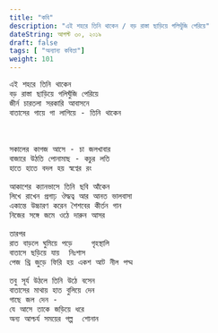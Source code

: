 ```yaml
---
title: "কবি"
description: "এই শহরে তিনি থাকেন / বড় রাস্তা ছাড়িয়ে গলিঘুঁজি পেরিয়ে"
dateString: আগস্ট ৩০, ২০১৯
draft: false
tags: [ "অন্যান্য কবিতা"]
weight: 101
---
```


<pre>
এই শহরে তিনি থাকেন  
বড় রাস্তা ছাড়িয়ে গলিঘুঁজি পেরিয়ে  
জীর্ন চারতলা সরকারি আবাসনে  
বাতাসের গায়ে গা লাগিয়ে - তিনি থাকেন  



সকালের কাগজ আসে - চা জলখাবার 
বাজারে উঠতি পোনামাছ - কচুর লতি 
হাতে হাতে বদল হয় স্বপ্বের রং 

আকাশের ক্যানভাসে তিনি ছবি আঁকেন 
লিখে রাখেন প্রগাঢ় ঔদ্ধত্ব আর আনত ভালবাসা 
একান্তে উচ্চারণ করেন শৈশবের কীর্তন গান 
নিজের সঙ্গে জমে ওঠে দারুন আসর

তারপর 
রাত বাড়লে ঘুমিয়ে পড়ে    গৃহস্থালি 
বাতাসে ছড়িয়ে যায়  নিঃশাস 
পেজ থ্রি জুড়ে ফিরি হয় একশ আট নীল পদ্ম

তবু সূর্য উঠলে তিনি উঠে বসেন 
বাতাসের মাথায় হাত বুলিয়ে দেন 
গাছে জল দেন - 
যে আসে তাকে জড়িয়ে ধরে 
অন্য আশ্চর্য সময়ের গল্প  শোনান
<pre>